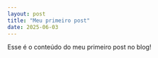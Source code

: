 ```yaml
---
layout: post
title: "Meu primeiro post"
date: 2025-06-03
---
```


Esse é o conteúdo do meu primeiro post no blog!
